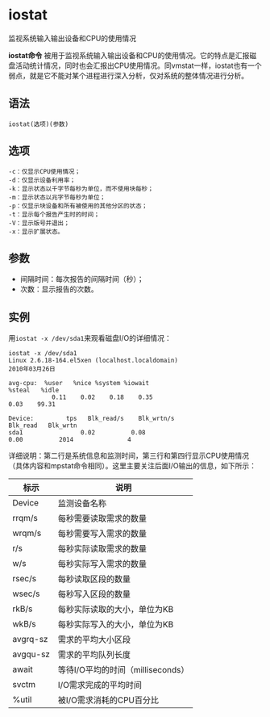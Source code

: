 iostat
===

监视系统输入输出设备和CPU的使用情况


**iostat命令** 被用于监视系统输入输出设备和CPU的使用情况。它的特点是汇报磁盘活动统计情况，同时也会汇报出CPU使用情况。同vmstat一样，iostat也有一个弱点，就是它不能对某个进程进行深入分析，仅对系统的整体情况进行分析。

##  语法

```
iostat(选项)(参数)
```

##  选项

```
-c：仅显示CPU使用情况；
-d：仅显示设备利用率；
-k：显示状态以千字节每秒为单位，而不使用块每秒；
-m：显示状态以兆字节每秒为单位；
-p：仅显示块设备和所有被使用的其他分区的状态；
-t：显示每个报告产生时的时间；
-V：显示版号并退出；
-x：显示扩展状态。
```

##  参数

*   间隔时间：每次报告的间隔时间（秒）；
*   次数：显示报告的次数。

##  实例

用`iostat -x /dev/sda1`来观看磁盘I/O的详细情况：

```
iostat -x /dev/sda1 
Linux 2.6.18-164.el5xen (localhost.localdomain)
2010年03月26日  

avg-cpu:  %user   %nice %system %iowait 
%steal   %idle  
            0.11    0.02    0.18    0.35   
0.03    99.31  

Device:         tps   Blk_read/s    Blk_wrtn/s  
Blk_read   Blk_wrtn  
sda1                0.02          0.08       
0.00          2014               4 
```

详细说明：第二行是系统信息和监测时间，第三行和第四行显示CPU使用情况（具体内容和mpstat命令相同）。这里主要关注后面I/O输出的信息，如下所示：


标示 | 说明
--- | ---
Device | 监测设备名称
rrqm/s | 每秒需要读取需求的数量
wrqm/s | 每秒需要写入需求的数量
r/s | 每秒实际读取需求的数量
w/s | 每秒实际写入需求的数量
rsec/s | 每秒读取区段的数量
wsec/s | 每秒写入区段的数量
rkB/s | 每秒实际读取的大小，单位为KB
wkB/s | 每秒实际写入的大小，单位为KB
avgrq-sz | 需求的平均大小区段
avgqu-sz | 需求的平均队列长度
await | 等待I/O平均的时间（milliseconds）
svctm | I/O需求完成的平均时间
%util | 被I/O需求消耗的CPU百分比


